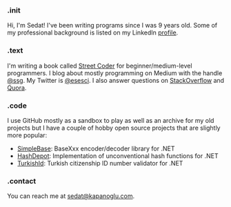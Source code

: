 ### .init
Hi, I'm Sedat! I've been writing programs since I was 9 years old. Some 
of my professional background is listed on my LinkedIn [profile](https://www.linkedin.com/in/kapanoglu/).

### .text
I'm writing a book called [Street Coder](https://streetcoder.org) for beginner/medium-level programmers. I blog about mostly programming on Medium with the handle [@ssg](https://medium.com/@ssg). My Twitter is [@esesci](https://twitter.com/esesci). I also answer questions on [StackOverflow](https://stackoverflow.com/users/54937/sedat-kapanoglu?tab=profile) and [Quora](https://www.quora.com/profile/Sedat-Kapanoglu).

### .code
I use GitHub mostly as a sandbox to play as well as an archive for my old projects 
but I have a couple of hobby open source projects that are slightly more popular:
 - [SimpleBase](https://github.com/ssg/SimpleBase): BaseXxx encoder/decoder library for .NET
 - [HashDepot](https://github.com/ssg/HashDepot): Implementation of unconventional hash functions for .NET
 - [TurkishId](https://github.com/ssg/TurkishId): Turkish citizenship ID number validator for .NET

### .contact
You can reach me at [sedat@kapanoglu.com](mailto:sedat@kapanoglu.com).
